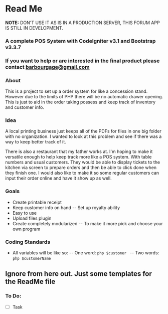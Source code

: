 # Read Me

**NOTE:** DON'T USE IT AS IS IN A PRODUCTION SERVER, THIS FORUM APP IS STILL IN DEVELOPMENT.


### A complete POS System with CodeIgniter v3.1 and Bootstrap v3.3.7
### If you want to help or are interested in the final product please contact barbourgage@gmail.com

### About
This is a project to set up a order system for like a concession stand. However due to the limits of PHP there will be no automatic drawer opening. This is just to aid in the order taking possess and keep track of
inventory and customer info.

### Idea

A local printing business just keeps all of the PDFs for files in one big folder with no organization. I wanted to look
at this problem and see if there was a way to keep better track of it.

There is also a restaurant that my father works at. I'm hoping to make it versatile enough to help keep track more like
a POS system. With table numbers and usual customers. They would be able to display tickets to the kitchen via screen to
prepare orders and then be able to click done when they finish one. I would also like to make it so some regular customers
can input their order online and have it show up as well.

### Goals
- Create printable receipt
- Keep customer info on hand
-- Set up royalty ability
- Easy to use
- Upload files plugin
- Create completely modularized
-- To make it more pick and choose your own program

### Coding Standards
- All variables will be like so:
-- One word: ```php $customer ```
-- Two words: ```php $customerName ```



## Ignore from here out. Just some templates for the ReadMe file

### To Do:
- [ ] Task